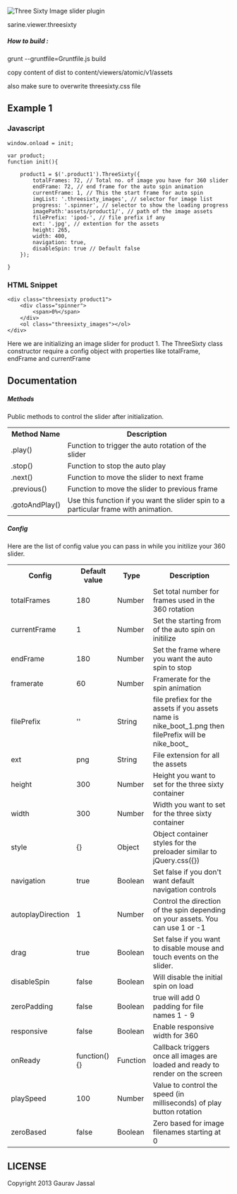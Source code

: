 
![Three Sixty Image slider plugin](https://raw.github.com/creativeaura/threesixty-slider/master/assets/360.png)


sarine.viewer.threesixty

##### How to build :
grunt --gruntfile=Gruntfile.js build

copy content of dist to content/viewers/atomic/v1/assets

also make sure to overwrite threesixty.css file


Example 1
---------------------
### Javascript ######
    window.onload = init;

    var product;
    function init(){

        product1 = $('.product1').ThreeSixty({
            totalFrames: 72, // Total no. of image you have for 360 slider
            endFrame: 72, // end frame for the auto spin animation
            currentFrame: 1, // This the start frame for auto spin
            imgList: '.threesixty_images', // selector for image list
            progress: '.spinner', // selector to show the loading progress
            imagePath:'assets/product1/', // path of the image assets
            filePrefix: 'ipod-', // file prefix if any
            ext: '.jpg', // extention for the assets
            height: 265,
            width: 400,
            navigation: true,
            disableSpin: true // Default false
        });

    }

### HTML Snippet ######

    <div class="threesixty product1">
        <div class="spinner">
            <span>0%</span>
        </div>
        <ol class="threesixty_images"></ol>
    </div>
Here we are initializing an image slider for product 1. The ThreeSixty class constructor require a config object with properties like totalFrame, endFrame and currentFrame


Documentation
---------------------
##### Methods

Public methods to control the slider after initialization.
<table>
  <tr>
    <th>Method Name</th><th>Description</th>
  </tr>
  <tr>
    <td>.play()</td><td>Function to trigger the auto rotation of the slider</td>
  </tr>
  <tr>
    <td>.stop()</td><td>Function to stop the auto play</td>
  </tr>
  <tr>
    <td>.next()</td><td>Function to move the slider to next frame</td>
  </tr>
  <tr>
    <td>.previous()</td><td>Function to move the slider to previous frame</td>
  </tr>
 <tr>
    <td>.gotoAndPlay()</td><td>Use this function if you want the slider spin to a particular frame with animation.</td>
  </tr>
</table>

##### Config

Here are the list of config value you can pass in while you initilize your 360 slider.

<table>
  <tr>
    <th>Config</th><th>Default value</th><th>Type</th><th>Description</th>
  </tr>
  <tr>
    <td>totalFrames</td><td>180</td><td>Number</td><td>Set total number for frames used in the 360 rotation</td>
  </tr>
  <tr>
    <td>currentFrame</td><td>1</td><td>Number</td><td>Set the starting from of the auto spin on initilize</td>
  </tr>
<tr>
    <td>endFrame</td><td>180</td><td>Number</td><td>Set the frame where you want the auto spin to stop</td>
  </tr>
<tr>
    <td>framerate</td><td>60</td><td>Number</td><td>Framerate for the spin animation</td>
  </tr>
<tr>
    <td>filePrefix</td><td>''</td><td>String</td><td>file prefiex for the assets if you assets name is nike_boot_1.png then filePrefix will be nike_boot_</td>
  </tr>
<tr>
    <td>ext</td><td>png</td><td>String</td><td>File extension for all the assets</td>
  </tr>
<tr>
    <td>height</td><td>300</td><td>Number</td><td>Height you want to set for the three sixty container</td>
  </tr>

<tr>
    <td>width</td><td>300</td><td>Number</td><td>Width you want to set for the three sixty container</td>
  </tr>
<tr>
    <td>style</td><td>{}</td><td>Object</td><td>Object container styles for the preloader similar to jQuery.css({})</td>
  </tr>
<tr>
    <td>navigation</td><td>true</td><td>Boolean</td><td>Set false if you don't want default navigation controls</td>
  </tr>
<tr>
    <td>autoplayDirection</td><td>1</td><td>Number</td><td>Control the direction of the spin depending on your assets. You can use 1 or -1</td>
  </tr>
<tr>
    <td>drag</td><td>true</td><td>Boolean</td><td>Set false if you want to disable mouse and touch events on the slider.</td>
  </tr>
  <tr>
    <td>disableSpin</td><td>false</td><td>Boolean</td><td>Will disable the initial spin on load</td>
  </tr>
  <tr>
    <td>zeroPadding</td><td>false</td><td>Boolean</td><td>true will add 0 padding for file names 1 - 9</td>
  </tr>
  <tr>
    <td>responsive</td><td>false</td><td>Boolean</td><td>Enable responsive width for 360</td>
  </tr>
  <tr>
      <td>onReady</td><td>function() {}</td><td>Function</td><td>Callback triggers once all images are loaded and ready to render on the screen</td>
    </tr>
   <tr>
    <td>playSpeed</td><td>100</td><td>Number</td><td>Value to control the speed (in milliseconds) of play button rotation</td>
  </tr>
  <tr>
    <td>zeroBased</td><td>false</td><td>Boolean</td><td>Zero based for image filenames starting at 0</td>
  </tr>
</table>

LICENSE
---------

Copyright 2013 Gaurav Jassal
